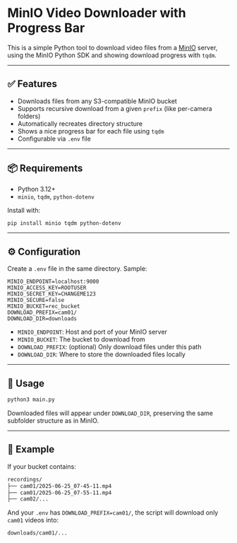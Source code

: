 
# MinIO Video Downloader with Progress Bar

This is a simple Python tool to download video files from a [MinIO](https://min.io/) server, using the MinIO Python SDK and showing download progress with `tqdm`.

---

## ✅ Features

- Downloads files from any S3-compatible MinIO bucket
- Supports recursive download from a given `prefix` (like per-camera folders)
- Automatically recreates directory structure
- Shows a nice progress bar for each file using `tqdm`
- Configurable via `.env` file

---

## 📦 Requirements

- Python 3.12+
- `minio`, `tqdm`, `python-dotenv`

Install with:

```bash
pip install minio tqdm python-dotenv
````

---

## ⚙️ Configuration

Create a `.env` file in the same directory. Sample:

```dotenv
MINIO_ENDPOINT=localhost:9000
MINIO_ACCESS_KEY=ROOTUSER
MINIO_SECRET_KEY=CHANGEME123
MINIO_SECURE=false
MINIO_BUCKET=rec_bucket
DOWNLOAD_PREFIX=cam01/
DOWNLOAD_DIR=downloads
```

- `MINIO_ENDPOINT`: Host and port of your MinIO server
- `MINIO_BUCKET`: The bucket to download from
- `DOWNLOAD_PREFIX`: (optional) Only download files under this path
- `DOWNLOAD_DIR`: Where to store the downloaded files locally

---

## 🚀 Usage

```bash
python3 main.py
```

Downloaded files will appear under `DOWNLOAD_DIR`, preserving the same subfolder structure as in MinIO.

---

## 🧪 Example

If your bucket contains:

```txt
recordings/
├── cam01/2025-06-25_07-45-11.mp4
├── cam01/2025-06-25_07-55-11.mp4
├── cam02/...
```

And your `.env` has `DOWNLOAD_PREFIX=cam01/`, the script will download only `cam01` videos into:

```txt
downloads/cam01/...
```
